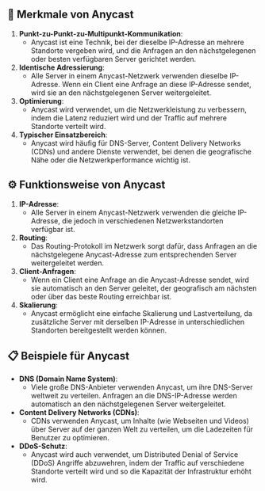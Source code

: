 ## 📌 Merkmale von Anycast

1. **Punkt-zu-Punkt-zu-Multipunkt-Kommunikation**: 
    - Anycast ist eine Technik, bei der dieselbe IP-Adresse an mehrere Standorte vergeben wird, und die Anfragen an den nächstgelegenen oder besten verfügbaren Server gerichtet werden.
2. **Identische Adressierung**: 
    - Alle Server in einem Anycast-Netzwerk verwenden dieselbe IP-Adresse. Wenn ein Client eine Anfrage an diese IP-Adresse sendet, wird sie an den nächstgelegenen Server weitergeleitet.
3. **Optimierung**: 
    - Anycast wird verwendet, um die Netzwerkleistung zu verbessern, indem die Latenz reduziert wird und der Traffic auf mehrere Standorte verteilt wird.
4. **Typischer Einsatzbereich**: 
    - Anycast wird häufig für DNS-Server, Content Delivery Networks (CDNs) und andere Dienste verwendet, bei denen die geografische Nähe oder die Netzwerkperformance wichtig ist.

## ⚙️ Funktionsweise von Anycast

1. **IP-Adresse**: 
    - Alle Server in einem Anycast-Netzwerk verwenden die gleiche IP-Adresse, die jedoch in verschiedenen Netzwerkstandorten verfügbar ist.
2. **Routing**: 
    - Das Routing-Protokoll im Netzwerk sorgt dafür, dass Anfragen an die nächstgelegene Anycast-Adresse zum entsprechenden Server weitergeleitet werden.
3. **Client-Anfragen**: 
    - Wenn ein Client eine Anfrage an die Anycast-Adresse sendet, wird sie automatisch an den Server geleitet, der geografisch am nächsten oder über das beste Routing erreichbar ist.
4. **Skalierung**: 
    - Anycast ermöglicht eine einfache Skalierung und Lastverteilung, da zusätzliche Server mit derselben IP-Adresse in unterschiedlichen Standorten bereitgestellt werden können.

## 📋 Beispiele für Anycast

- **DNS (Domain Name System)**: 
    - Viele große DNS-Anbieter verwenden Anycast, um ihre DNS-Server weltweit zu verteilen. Anfragen an die DNS-IP-Adresse werden automatisch an den nächstgelegenen Server weitergeleitet.
- **Content Delivery Networks (CDNs)**: 
    - CDNs verwenden Anycast, um Inhalte (wie Webseiten und Videos) über Server auf der ganzen Welt zu verteilen, um die Ladezeiten für Benutzer zu optimieren.
- **DDoS-Schutz**: 
    - Anycast wird auch verwendet, um Distributed Denial of Service (DDoS) Angriffe abzuwehren, indem der Traffic auf verschiedene Standorte verteilt wird und so die Kapazität der Infrastruktur erhöht wird.
